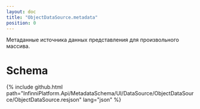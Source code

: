 ```yaml
---
layout: doc
title: "ObjectDataSource.metadata"
position: 0
---
```


Метаданные источника данных представления для произвольного массива.

# Schema

{% include github.html path="InfinniPlatform.Api/MetadataSchema/UI/DataSource/ObjectDataSource/ObjectDataSource.resjson" lang="json" %}
